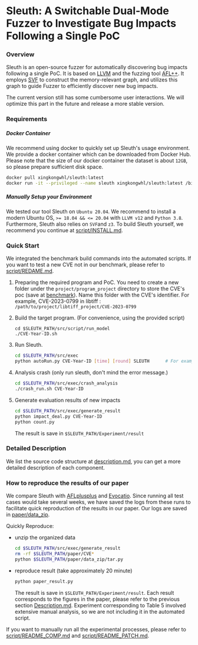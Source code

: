 # Sleuth: A Switchable Dual-Mode Fuzzer to Investigate Bug Impacts Following a Single PoC

### Overview

Sleuth is an open-source fuzzer for automatically discovering bug impacts following a single PoC. It is based on [LLVM](https://github.com/llvm/llvm-project.git) and the fuzzing tool [AFL++](https://github.com/AFLplusplus/AFLplusplus.git). It employs [SVF](https://github.com/SVF-tools/SVF.git) to construct the memory-relevant graph, and utilizes this graph to guide Fuzzer to efficiently discover new bug impacts. 

The current version still has some cumbersome user interactions. We will optimize this part in the future and release a more stable version.

### Requirements

##### Docker Container

We recommend using docker to quickly set up Sleuth's usage environment. We provide a docker container which can be downloaded from Docker Hub. Please note that the size of our docker container the dataset is about `12GB`, so please prepare sufficient disk space.

```bash
docker pull xingkongwhl/sleuth:latest
docker run -it --privileged --name sleuth xingkongwhl/sleuth:latest /bin/bash	# Don't overlook the '--privileged' option.
```

##### Manually Setup your Environment

We tested our tool Sleuth on `Ubuntu 20.04`. We recommend to install a modern Ubuntu OS, `>= 18.04 && <= 20.04` with `LLVM v12` and `Python 3.8`. Furthermore, Sleuth also relies on `SVF`and `z3`. To build Sleuth yourself, we recommend you continue at [script/INSTALL.md](src/script/INSTALL.md). 

### Quick Start

We integrated the benchmark build commands into the automated scripts. If you want to test a new CVE not in our benchmark, please refer to [script/REDAME.md](src/script/README.md).

1. Preparing the required program and PoC. You need to create a new folder under the `project/program_project` directory to store the CVE's poc (save at [benchmark](benchmark)). Name this folder with the CVE's identifier. For example, CVE-2023-0799 in libtiff : `/path/to/project/libtiff_project/CVE-2023-0799`

2. Build the target program.  (For convenience, using the provided script)

   ```
   cd $SLEUTH_PATH/src/script/run_model
   ./CVE-Year-ID.sh
   ```

3. Run Sleuth.

   ```bash
   cd $SLEUTH_PATH/src/exec
   python autoRun.py CVE-Year-ID [time] [round] SLEUTH		# For example, python autoRun.py CVE-Year-ID 20m 1 SLEUTH
   ```

4. Analysis crash (only run sleuth, don't mind the error message.)

   ```bash
   cd $SLEUTH_PATH/src/exec/crash_analysis
   ./crash_run.sh CVE-Year-ID
   ```

5. Generate evaluation results of new impacts

   ```bash
   cd $SLEUTH_PATH/src/exec/generate_result
   python impact_deal.py CVE-Year-ID
   python count.py
   ```

   The result is save in `$SLEUTH_PATH/Experiment/result`

### Detailed Description

We list the source code structure at [description.md](src/script/Description.md), you can get a more detailed description of each component.

### How to reproduce the results of our paper

We compare Sleuth with [AFLplusplus](https://github.com/AFLplusplus/AFLplusplus) and [Evocatio](https://github.com/HexHive/Evocatio).
Since running all test cases would take several weeks, we have saved the logs from these runs to facilitate quick reproduction of the results in our paper. Our logs are saved in [paper/data_zip](paper/data_zip/).

Quickly Reproduce:

- unzip the organized data

  ```bash
  cd $SLEUTH_PATH/src/exec/generate_result
  rm -rf $SLEUTH_PATH/paper/CVE*
  python $SLEUTH_PATH/paper/data_zip/tar.py
  ```

- reproduce result (take approximately 20 minute)

  ```bash
  python paper_result.py
  ```

  The result is save in `$SLEUTH_PATH/Experiment/result`. Each result corresponds to the figures in the paper, please refer to the previous section [Description.md](src/script/description.md). Experiment corresponding to Table 5 involved extensive manual analysis, so we are not including it in the automated script.

If you want to manually run all the experimental processes, please refer to [script/README_COMP.md](src/script/README_COMP.md) and [script/README_PATCH.md](src/script/README_PATCH.md).
